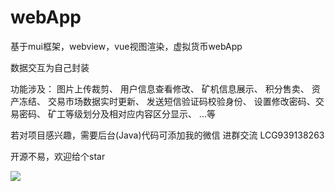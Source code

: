 # webApp
基于mui框架，webview，vue视图渲染，虚拟货币webApp


数据交互为自己封装


功能涉及：
图片上传裁剪、
用户信息查看修改、
矿机信息展示、
积分售卖、
资产冻结、
交易市场数据实时更新、
发送短信验证码校验身份、
设置修改密码、交易密码、
矿工等级划分及相对应内容区分显示、
...等



若对项目感兴趣，需要后台(Java)代码可添加我的微信
进群交流
LCG939138263




开源不易，欢迎给个star

![](https://s2.ax1x.com/2020/02/27/30tIUS.jpg)

